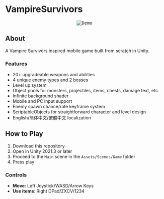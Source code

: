 # VampireSurvivors
<p align="center">
  <kbd>
    <img src="https://github.com/matthiasbroske/VampireSurvivorsClone/assets/82914350/03974781-70b2-45ed-bbd6-7148efcebbd7" alt="Demo"/>
  </kbd>
</p>

## About
A Vampire Survivors inspired mobile game built from scratch in Unity.

### Features
- 20+ upgradeable weapons and abilities
- 4 unique enemy types and 2 bosses
- Level up system
- Object pools for monsters, projectiles, items, chests, damage text, etc.
- Infinite background shader
- Mobile and PC input support
- Enemy spawn chance/rate keyframe system
- ScriptableObjects for straightforward character and level design
- English/简体中文/繁體中文 localization

## How to Play
1. Download this repository
2. Open in Unity 2021.3 or later
3. Proceed to the `Main` scene in the `Assets/Scenes/Game` folder
4. Press play

### Controls
- **Move**: Left Joystick/WASD/Arrow Keys
- **Use items**: Right DPad/ZXCV/1234
